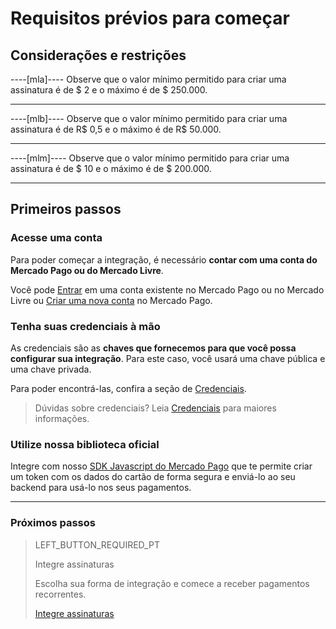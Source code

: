 # Requisitos prévios para começar

## Considerações e restrições

----[mla]----
Observe que o valor mínimo permitido para criar uma assinatura é de $ 2 e o máximo é de $ 250.000.

------------

----[mlb]----
Observe que o valor mínimo permitido para criar uma assinatura é de R$ 0,5 e o máximo é de R$ 50.000.

------------

----[mlm]----
Observe que o valor mínimo permitido para criar uma assinatura é de $ 10 e o máximo é de $ 200.000.

------------

## Primeiros passos

### Acesse uma conta

Para poder começar a integração, é necessário **contar com uma conta do Mercado Pago ou do Mercado Livre**.

Você pode [Entrar](https://www.mercadolibre.com/jms/[FAKER][GLOBALIZE][SITE_ID]/lgz/login?platform_id=mp&go=https://www.mercadopago[FAKER][URL][DOMAIN]/developers/pt/guides/online-payments/subscriptions/previous-requirements) em uma conta existente no Mercado Pago ou no Mercado Livre ou [Criar uma nova conta](https://www.mercadopago[FAKER][URL][DOMAIN]) no Mercado Pago.

### Tenha suas credenciais à mão

As credenciais são as **chaves que fornecemos para que você possa configurar sua integração**. Para este caso, você usará uma chave pública e uma chave privada.

Para poder encontrá-las, confira a seção de [Credenciais](https://www.mercadopago[FAKER][URL][DOMAIN]/developers/panel/credentials).

>Dúvidas sobre credenciais? Leia [Credenciais](https://www.mercadopago[FAKER][URL][DOMAIN]/developers/pt/guides/credentials/credentials) para maiores informações. 


### Utilize nossa biblioteca oficial

Integre com nosso [SDK Javascript do Mercado Pago](https://www.mercadopago[FAKER][URL][DOMAIN]/developers/es/guides/sdks) que te permite criar um token com os dados do cartão de forma segura e enviá-lo ao seu backend para usá-lo nos seus pagamentos.


------------
### Próximos passos
> LEFT_BUTTON_REQUIRED_PT
>
> Integre assinaturas
>
> Escolha sua forma de integração e comece a receber pagamentos recorrentes.
>
> [Integre assinaturas](https://www.mercadopago[FAKER][URL][DOMAIN]/developers/pt/guides/online-payments/subscriptions/integration)
